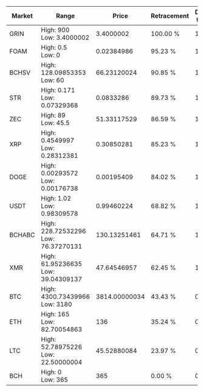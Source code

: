 | Market | Range | Price| Retracement | Doubles to 50% |
| --- | --- | --- | --- | --- |
| GRIN | High: 900<br />Low: 3.4000002 | 3.4000002 | 100.00 % | 132.85 |
| FOAM | High: 0.5<br />Low: 0 | 0.02384986 | 95.23 % | 10.48 |
| BCHSV | High: 128.09853353<br />Low: 60 | 66.23120024 | 90.85 % | 1.42 |
| STR | High: 0.171<br />Low: 0.07329368 | 0.0833286 | 89.73 % | 1.47 |
| ZEC | High: 89<br />Low: 45.5 | 51.33117529 | 86.59 % | 1.31 |
| XRP | High: 0.4549997<br />Low: 0.28312381 | 0.30850281 | 85.23 % | 1.20 |
| DOGE | High: 0.00293572<br />Low: 0.00176738 | 0.00195409 | 84.02 % | 1.20 |
| USDT | High: 1.02<br />Low: 0.98309578 | 0.99460224 | 68.82 % | 1.01 |
| BCHABC | High: 228.72532296<br />Low: 76.37270131 | 130.13251461 | 64.71 % | 1.17 |
| XMR | High: 61.95236635<br />Low: 39.04309137 | 47.64546957 | 62.45 % | 1.06 |
| BTC | High: 4300.73439966<br />Low: 3180 | 3814.00000034 | 43.43 % | 0.00 |
| ETH | High: 165<br />Low: 82.70054863 | 136 | 35.24 % | 0.00 |
| LTC | High: 52.78975226<br />Low: 22.50000004 | 45.52880084 | 23.97 % | 0.00 |
| BCH | High: 0<br />Low: 365 | 365 | 0.00 % | 0.00 |

